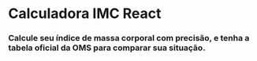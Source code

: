# Calculadora IMC React

### Calcule seu índice de massa corporal com precisão, e tenha a tabela oficial da OMS para comparar sua situação.
